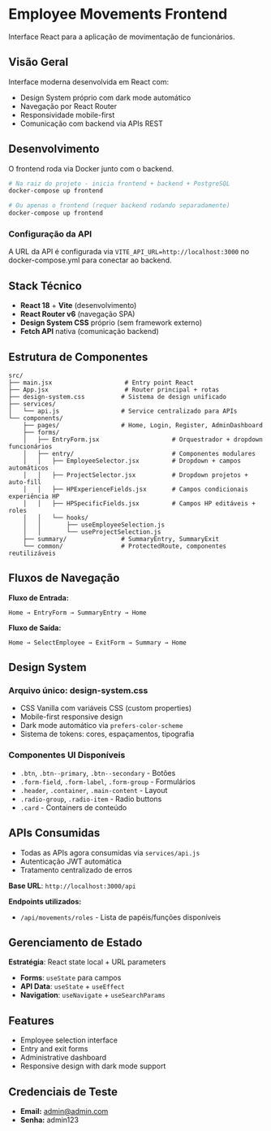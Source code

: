 # Employee Movements Frontend

Interface React para a aplicação de movimentação de funcionários.

## Visão Geral

Interface moderna desenvolvida em React com:
- Design System próprio com dark mode automático
- Navegação por React Router
- Responsividade mobile-first
- Comunicação com backend via APIs REST

## Desenvolvimento

O frontend roda via Docker junto com o backend.

```bash
# Na raiz do projeto - inicia frontend + backend + PostgreSQL
docker-compose up frontend

# Ou apenas o frontend (requer backend rodando separadamente)
docker-compose up frontend
```

### Configuração da API
A URL da API é configurada via `VITE_API_URL=http://localhost:3000` no docker-compose.yml para conectar ao backend.

## Stack Técnico

- **React 18** + **Vite** (desenvolvimento)
- **React Router v6** (navegação SPA)
- **Design System CSS** próprio (sem framework externo)
- **Fetch API** nativa (comunicação backend)

## Estrutura de Componentes

```
src/
├── main.jsx                    # Entry point React
├── App.jsx                     # Router principal + rotas
├── design-system.css          # Sistema de design unificado
├── services/
│   └── api.js                 # Service centralizado para APIs
└── components/
    ├── pages/                 # Home, Login, Register, AdminDashboard
    ├── forms/
    │   ├── EntryForm.jsx                    # Orquestrador + dropdown funcionários
    │   ├── entry/                           # Componentes modulares
    │   │   ├── EmployeeSelector.jsx         # Dropdown + campos automáticos
    │   │   ├── ProjectSelector.jsx          # Dropdown projetos + auto-fill
    │   │   ├── HPExperienceFields.jsx       # Campos condicionais experiência HP
    │   │   ├── HPSpecificFields.jsx         # Campos HP editáveis + roles
    │   │   └── hooks/
    │   │       ├── useEmployeeSelection.js
    │   │       └── useProjectSelection.js
    ├── summary/               # SummaryEntry, SummaryExit
    └── common/                # ProtectedRoute, componentes reutilizáveis
```

## Fluxos de Navegação

**Fluxo de Entrada:**
```
Home → EntryForm → SummaryEntry → Home
```

**Fluxo de Saída:**
```
Home → SelectEmployee → ExitForm → Summary → Home
```

## Design System

### Arquivo único: design-system.css
- CSS Vanilla com variáveis CSS (custom properties)
- Mobile-first responsive design
- Dark mode automático via `prefers-color-scheme`
- Sistema de tokens: cores, espaçamentos, tipografia

### Componentes UI Disponíveis

- `.btn`, `.btn--primary`, `.btn--secondary` - Botões
- `.form-field`, `.form-label`, `.form-group` - Formulários  
- `.header`, `.container`, `.main-content` - Layout
- `.radio-group`, `.radio-item` - Radio buttons
- `.card` - Containers de conteúdo

## APIs Consumidas

- Todas as APIs agora consumidas via `services/api.js`
- Autenticação JWT automática
- Tratamento centralizado de erros

**Base URL**: `http://localhost:3000/api`

**Endpoints utilizados:**
- `/api/movements/roles` - Lista de papéis/funções disponíveis

## Gerenciamento de Estado

**Estratégia**: React state local + URL parameters
- **Forms**: `useState` para campos
- **API Data**: `useState` + `useEffect` 
- **Navigation**: `useNavigate` + `useSearchParams`

## Features

- Employee selection interface
- Entry and exit forms
- Administrative dashboard
- Responsive design with dark mode support

## Credenciais de Teste

- **Email:** admin@admin.com
- **Senha:** admin123